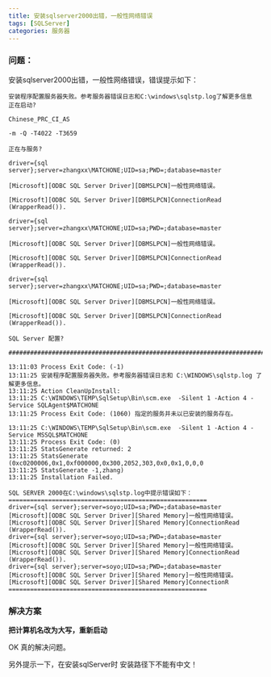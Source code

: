 ```yaml
---
title: 安装sqlserver2000出错，一般性网络错误
tags: [SQLServer]
categories: 服务器
---
```


### 问题：
安装sqlserver2000出错，一般性网络错误，错误提示如下：

	安装程序配置服务器失败。参考服务器错误日志和C:\windows\sqlstp.log了解更多信息
	正在启动?
	
	Chinese_PRC_CI_AS
	
	-m -Q -T4022 -T3659
	
	正在与服务?
	
	driver={sql server};server=zhangxx\MATCHONE;UID=sa;PWD=;database=master
	
	[Microsoft][ODBC SQL Server Driver][DBMSLPCN]一般性网络错误。
	
	[Microsoft][ODBC SQL Server Driver][DBMSLPCN]ConnectionRead (WrapperRead()).
	
	driver={sql server};server=zhangxx\MATCHONE;UID=sa;PWD=;database=master
	
	[Microsoft][ODBC SQL Server Driver][DBMSLPCN]一般性网络错误。
	
	[Microsoft][ODBC SQL Server Driver][DBMSLPCN]ConnectionRead (WrapperRead()).
	
	driver={sql server};server=zhangxx\MATCHONE;UID=sa;PWD=;database=master
	
	[Microsoft][ODBC SQL Server Driver][DBMSLPCN]一般性网络错误。
	
	[Microsoft][ODBC SQL Server Driver][DBMSLPCN]ConnectionRead (WrapperRead()).
	
	SQL Server 配置?
	
	###############################################################################
	
	13:11:03 Process Exit Code: (-1) 
	13:11:25 安装程序配置服务器失败。参考服务器错误日志和 C:\WINDOWS\sqlstp.log 了解更多信息。
	13:11:25 Action CleanUpInstall:
	13:11:25 C:\WINDOWS\TEMP\SqlSetup\Bin\scm.exe  -Silent 1 -Action 4 -Service SQLAgent$MATCHONE
	13:11:25 Process Exit Code: (1060) 指定的服务并未以已安装的服务存在。
	
	13:11:25 C:\WINDOWS\TEMP\SqlSetup\Bin\scm.exe  -Silent 1 -Action 4 -Service MSSQL$MATCHONE
	13:11:25 Process Exit Code: (0) 
	13:11:25 StatsGenerate returned: 2
	13:11:25 StatsGenerate (0xc0200006,0x1,0xf000000,0x300,2052,303,0x0,0x1,0,0,0
	13:11:25 StatsGenerate -1,zhang)
	13:11:25 Installation Failed.
	
	SQL SERVER 2000在C:\windows\sqlstp.log中提示错误如下：
	=======================================================
	driver={sql server};server=soyo;UID=sa;PWD=;database=master
	[Microsoft][ODBC SQL Server Driver][Shared Memory]一般性网络错误。
	[Microsoft][ODBC SQL Server Driver][Shared Memory]ConnectionRead (WrapperRead()).
	driver={sql server};server=soyo;UID=sa;PWD=;database=master
	[Microsoft][ODBC SQL Server Driver][Shared Memory]一般性网络错误。
	[Microsoft][ODBC SQL Server Driver][Shared Memory]ConnectionRead (WrapperRead()).
	driver={sql server};server=soyo;UID=sa;PWD=;database=master
	[Microsoft][ODBC SQL Server Driver][Shared Memory]一般性网络错误。
	[Microsoft][ODBC SQL Server Driver][Shared Memory]ConnectionR
	=======================================================


### 解决方案

**把计算机名改为大写，重新启动**

OK  真的解决问题。

另外提示一下，在安装sqlServer时 安装路径下不能有中文！

